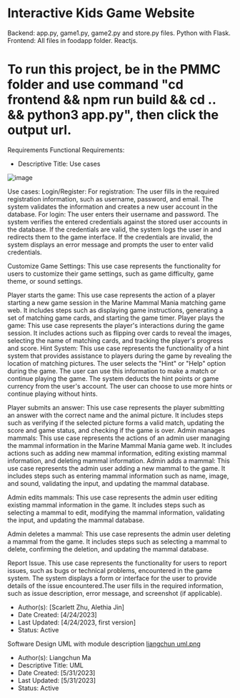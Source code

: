 # Interactive Kids Game Website

Backend: app.py, game1.py, game2.py and store.py files. Python with Flask.
Frontend: All files in foodapp folder. Reactjs.


# To run this project, be in the PMMC folder and use command "cd frontend && npm run build && cd .. && python3 app.py", then click the output url.

Requirements
Functional Requirements:
- Descriptive Title: 
Use cases

![image](https://github.com/yylmax/PMPC/assets/78946877/b64c9e47-3138-4ae9-a06c-bfa55a0a36f7)

Use cases:
Login/Register: For registration: The user fills in the required registration information, such as username, password, and email. The system validates the information and creates a new user account in the database.  For login:  The user enters their username and password. The system verifies the entered credentials against the stored user accounts in the database. If the credentials are valid, the system logs the user in and redirects them to the game interface. If the credentials are invalid, the system displays an error message and prompts the user to enter valid credentials.

Customize Game Settings: This use case represents the functionality for users to customize their game settings, such as game difficulty, game theme, or sound settings.

Player starts the game: This use case represents the action of a player starting a new game session in the Marine Mammal Mania matching game web. It includes steps such as displaying game instructions, generating a set of matching game cards, and starting the game timer.
Player plays the game: This use case represents the player's interactions during the game session. It includes actions such as flipping over cards to reveal the images, selecting the name of matching cards, and tracking the player's progress and score.
Hint System: This use case represents the functionality of a hint system that provides assistance to players during the game by revealing the location of matching pictures. The user selects the "Hint" or "Help" option during the game. The user can use this information to make a match or continue playing the game. The system deducts the hint points or game currency from the user's account. The user can choose to use more hints or continue playing without hints.

Player submits an answer: This use case represents the player submitting an answer with the correct name and the animal picture. It includes steps such as verifying if the selected picture forms a valid match, updating the score and game status, and checking if the game is over.
Admin manages mammals: This use case represents the actions of an admin user managing the mammal information in the Marine Mammal Mania  game web. It includes actions such as adding new mammal information, editing existing mammal information, and deleting mammal information.
Admin adds a mammal: This use case represents the admin user adding a new mammal to the game. It includes steps such as entering mammal information such as name, image, and sound, validating the input, and updating the mammal database.

Admin edits mammals: This use case represents the admin user editing existing mammal information in the game. It includes steps such as selecting a mammal to edit, modifying the mammal information, validating the input, and updating the mammal database.

Admin deletes a mammal: This use case represents the admin user deleting a mammal from the game. It includes steps such as selecting a mammal to delete, confirming the deletion, and updating the mammal database.

Report Issue. This use case represents the functionality for users to report issues, such as bugs or technical problems, encountered in the game system. The system displays a form or interface for the user to provide details of the issue encountered.The user fills in the required information, such as issue description, error message, and screenshot (if applicable).

- Author(s): [Scarlett Zhu, Alethia Jin]
- Date Created: [4/24/2023]
- Last Updated: [4/24/2023, first version]
- Status: Active



Software Design
UML with module description
 [liangchun uml.png](https://drive.google.com/file/d/1g7ExoadMaVA1SQzPVbTzE3ls6-yuK_N9/view?usp=sharing)
- Author(s): Liangchun Ma
- Descriptive Title: UML
- Date Created: [5/31/2023]
- Last Updated: [5/31/2023]
- Status:  Active




